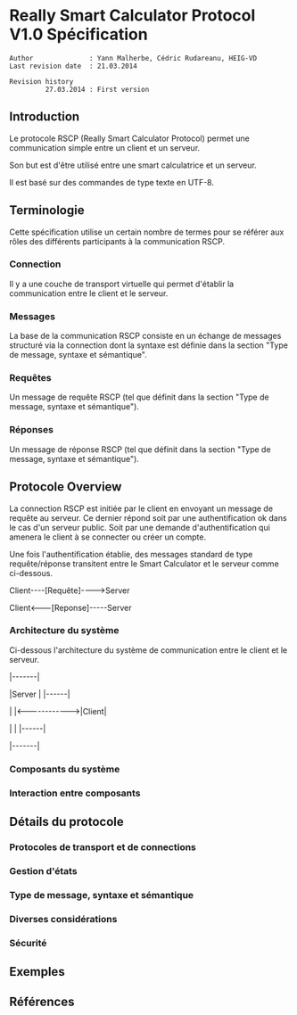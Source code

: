 # Really Smart Calculator Protocol V1.0 Spécification

    Author              : Yann Malherbe, Cédric Rudareanu, HEIG-VD
    Last revision date  : 21.03.2014

    Revision history
             27.03.2014 : First version

## Introduction

Le protocole RSCP (Really Smart Calculator Protocol) permet une
communication simple entre un client et un serveur.

Son but est d'être utilisé entre une smart calculatrice et un serveur.

Il est basé sur des commandes de type texte en UTF-8.

## Terminologie

Cette spécification utilise un certain nombre de termes pour se référer
aux rôles des différents participants à la communication RSCP.

### Connection

Il y a une couche de transport virtuelle qui permet d'établir la
communication entre le client et le serveur.

### Messages

La base de la communication RSCP consiste en un échange de messages
structuré via la connection dont la syntaxe est définie dans la section
"Type de message, syntaxe et sémantique".

### Requêtes 

Un message de requête RSCP (tel que définit dans la section "Type de
message, syntaxe et sémantique").

### Réponses

Un message de réponse RSCP (tel que définit dans la section "Type de
message, syntaxe et sémantique").

## Protocole Overview

La connection RSCP est initiée par le client en envoyant un message de
requête au serveur. Ce dernier répond soit par une authentification ok
dans le cas d'un serveur public. Soit par une demande d'authentification
qui amenera le client à se connecter ou créer un compte.

Une fois l'authentification établie, des messages standard de type
requête/réponse transitent entre le Smart Calculator et le serveur comme
ci-dessous.

Client----[Requête]----\>Server

Client\<---[Reponse]-----Server

### Architecture du système

Ci-dessous l'architecture du système de communication entre le client et
le serveur.

|-------|

|Server | |------|

| |\<------------\>|Client|

| | |------|

|-------|

### Composants du système

### Interaction entre composants

## Détails du protocole

### Protocoles de transport et de connections

### Gestion d'états

### Type de message, syntaxe et sémantique

### Diverses considérations

### Sécurité

## Exemples

## Références
